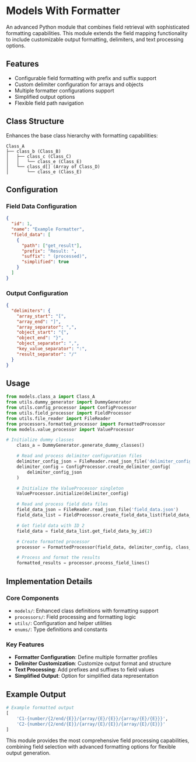 # Models With Formatter

An advanced Python module that combines field retrieval with sophisticated formatting capabilities. This module extends the field mapping functionality to include customizable output formatting, delimiters, and text processing options.

## Features

- Configurable field formatting with prefix and suffix support
- Custom delimiter configuration for arrays and objects
- Multiple formatter configurations support
- Simplified output options
- Flexible field path navigation

## Class Structure

Enhances the base class hierarchy with formatting capabilities:

```
Class_A
├── class_b (Class_B)
│   ├── class_c (Class_C)
│   │   └── class_e (Class_E)
│   └── class_d[] (Array of Class_D)
│       └── class_e (Class_E)
```

## Configuration

### Field Data Configuration

```json
{
  "id": 1,
  "name": "Example Formatter",
  "field_data": [
    {
      "path": ["get_result"],
      "prefix": "Result: ",
      "suffix": " (processed)",
      "simplified": true
    }
  ]
}
```

### Output Configuration

```json
{
  "delimiters": {
    "array_start": "[",
    "array_end": "]",
    "array_separator": ",",
    "object_start": "{",
    "object_end": "}",
    "object_separator": ",",
    "key_value_separator": ":",
    "result_separator": "/"
  }
}
```

## Usage

```python
from models.class_a import Class_A
from utils.dummy_generator import DummyGenerator
from utils.config_processor import ConfigProcessor
from utils.field_processor import FieldProcessor
from utils.file_reader import FileReader
from processors.formatted_processor import FormattedProcessor
from models.value_processor import ValueProcessor

# Initialize dummy classes
    class_a = DummyGenerator.generate_dummy_classes()

    # Read and process delimiter configuration files
    delimiter_config_json = FileReader.read_json_file('delimiter_config.json')
    delimiter_config = ConfigProcessor.create_delimiter_config(
        delimiter_config_json
    )

    # Initialize the ValueProcessor singleton
    ValueProcessor.initialize(delimiter_config)

    # Read and process field data files
    field_data_json = FileReader.read_json_file('field_data.json')
    field_data_list = FieldProcessor.create_field_data_list(field_data_json)

    # Get field data with ID 2
    field_data = field_data_list.get_field_data_by_id(2)

    # Create formatted processor
    processor = FormattedProcessor(field_data, delimiter_config, class_a)

    # Process and format the results
    formatted_results = processor.process_field_lines()
```

## Implementation Details

### Core Components

- `models/`: Enhanced class definitions with formatting support
- `processors/`: Field processing and formatting logic
- `utils/`: Configuration and helper utilities
- `enums/`: Type definitions and constants

### Key Features

- **Formatter Configuration**: Define multiple formatter profiles
- **Delimiter Customization**: Customize output format and structure
- **Text Processing**: Add prefixes and suffixes to field values
- **Simplified Output**: Option for simplified data representation

## Example Output

```python
# Example formatted output
[
    'C1-{number/{2/end/{E}}/{array/{E}/{E}}/{array/{E}/{E}}}',
    'C2-{number/{2/end/{E}}/{array/{E}/{E}}/{array/{E}/{E}}}'
]
```

This module provides the most comprehensive field processing capabilities, combining field selection with advanced formatting options for flexible output generation.
